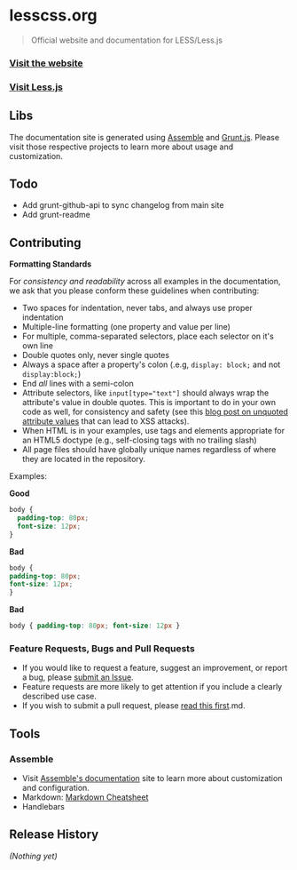 # lesscss.org

> Official website and documentation for LESS/Less.js

### [Visit the website](http://lesscss.org)

### [Visit Less.js](https://less/less.js)


## Libs

The documentation site is generated using [Assemble](http://assemble.io) and [Grunt.js](http://gruntjs.com). Please visit those respective projects to learn more about usage and customization.

## Todo

* Add grunt-github-api to sync changelog from main site
* Add grunt-readme


## Contributing

**Formatting Standards**

For _consistency and readability_ across all examples in the documentation, we ask that you please conform these guidelines when contributing:

* Two spaces for indentation, never tabs, and always use proper indentation
* Multiple-line formatting (one property and value per line)
* For multiple, comma-separated selectors, place each selector on it's own line
* Double quotes only, never single quotes
* Always a space after a property's colon (.e.g, `display: block;` and not `display:block;`)
* End _all_ lines with a semi-colon
* Attribute selectors, like `input[type="text"]` should always wrap the attribute's value in double quotes. This is important to do in your own code as well, for consistency and safety (see this [blog post on unquoted attribute values](http://mathiasbynens.be/notes/unquoted-attribute-values) that can lead to XSS attacks).
* When HTML is in your examples, use tags and elements appropriate for an HTML5 doctype (e.g., self-closing tags with no trailing slash)
* All page files should have globally unique names regardless of where they are located in the repository.

Examples:

**Good**

```css
body {
  padding-top: 80px;
  font-size: 12px;
}
```

**Bad**

```css
body {
padding-top: 80px;
font-size: 12px;
}
```

**Bad**

```css
body { padding-top: 80px; font-size: 12px }
```

### Feature Requests, Bugs and Pull Requests

* If you would like to request a feature, suggest an improvement, or report a bug, please [submit an Issue](https://github.com/cloudhead/less.js/issues?state=open).
* Feature requests are more likely to get attention if you include a clearly described use case.
* If you wish to submit a pull request, please [read this first](https://github.com/cloudhead/less.js/blob/master/CONTRIBUTING).md.

## Tools

### Assemble

* Visit [Assemble's documentation](http://assemble.io/docs/) site to learn more about customization and configuration.
* Markdown: [Markdown Cheatsheet](http://assemble.io/docs/Cheatsheet-Markdown.html)
* Handlebars


## Release History
_(Nothing yet)_
